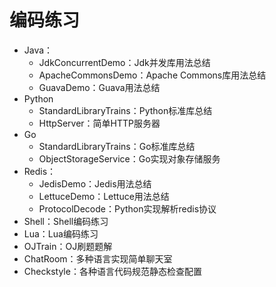 # 编码练习

- Java：
  - JdkConcurrentDemo：Jdk并发库用法总结
  - ApacheCommonsDemo：Apache Commons库用法总结
  - GuavaDemo：Guava用法总结
- Python
  - StandardLibraryTrains：Python标准库总结
  - HttpServer：简单HTTP服务器
- Go
  - StandardLibraryTrains：Go标准库总结
  - ObjectStorageService：Go实现对象存储服务
- Redis：
  - JedisDemo：Jedis用法总结
  - LettuceDemo：Lettuce用法总结
  - ProtocolDecode：Python实现解析redis协议
- Shell：Shell编码练习
- Lua：Lua编码练习
- OJTrain：OJ刷题题解
- ChatRoom：多种语言实现简单聊天室
- Checkstyle：各种语言代码规范静态检查配置

